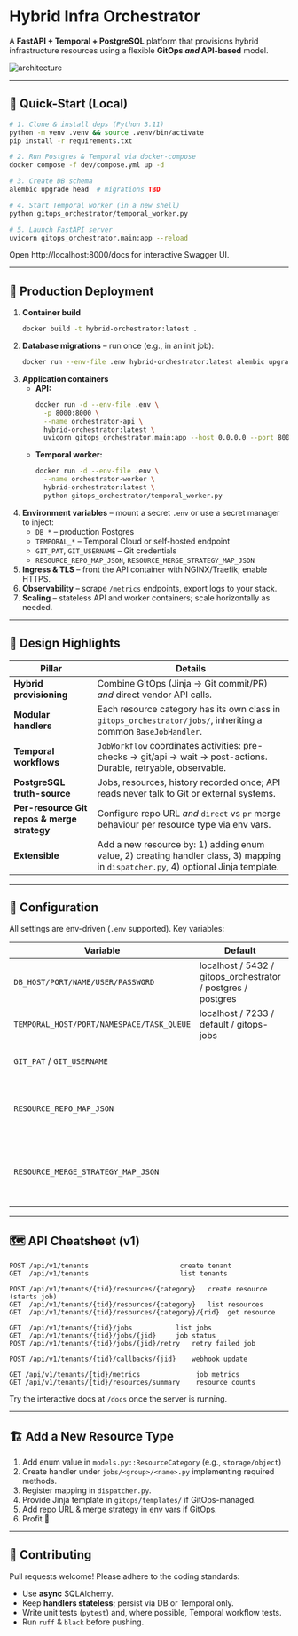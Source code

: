 # Hybrid Infra Orchestrator

A **FastAPI + Temporal + PostgreSQL** platform that provisions hybrid infrastructure resources using a flexible **GitOps _and_ API-based** model.

![architecture](docs/architecture.svg)

---

## 🚀 Quick-Start (Local)

```bash
# 1. Clone & install deps (Python 3.11)
python -m venv .venv && source .venv/bin/activate
pip install -r requirements.txt

# 2. Run Postgres & Temporal via docker-compose
docker compose -f dev/compose.yml up -d

# 3. Create DB schema
alembic upgrade head  # migrations TBD

# 4. Start Temporal worker (in a new shell)
python gitops_orchestrator/temporal_worker.py

# 5. Launch FastAPI server
uvicorn gitops_orchestrator.main:app --reload
```

Open http://localhost:8000/docs for interactive Swagger UI.

---

## 🏢 Production Deployment

1. **Container build**
   ```bash
   docker build -t hybrid-orchestrator:latest .
   ```
2. **Database migrations** – run once (e.g., in an init job):
   ```bash
   docker run --env-file .env hybrid-orchestrator:latest alembic upgrade head
   ```
3. **Application containers**
   * **API:**
     ```bash
     docker run -d --env-file .env \
       -p 8000:8000 \
       --name orchestrator-api \
       hybrid-orchestrator:latest \
       uvicorn gitops_orchestrator.main:app --host 0.0.0.0 --port 8000 --workers 4
     ```
   * **Temporal worker:**
     ```bash
     docker run -d --env-file .env \
       --name orchestrator-worker \
       hybrid-orchestrator:latest \
       python gitops_orchestrator/temporal_worker.py
     ```
4. **Environment variables** – mount a secret `.env` or use a secret manager to inject:
   * `DB_*` – production Postgres
   * `TEMPORAL_*` – Temporal Cloud or self-hosted endpoint
   * `GIT_PAT`, `GIT_USERNAME` – Git credentials
   * `RESOURCE_REPO_MAP_JSON`, `RESOURCE_MERGE_STRATEGY_MAP_JSON`
5. **Ingress & TLS** – front the API container with NGINX/Traefik; enable HTTPS.
6. **Observability** – scrape `/metrics` endpoints, export logs to your stack.
7. **Scaling** – stateless API and worker containers; scale horizontally as needed.


---

## 🧠 Design Highlights

| Pillar | Details |
|--------|---------|
| **Hybrid provisioning** | Combine GitOps (Jinja → Git commit/PR) _and_ direct vendor API calls. |
| **Modular handlers** | Each resource category has its own class in `gitops_orchestrator/jobs/`, inheriting a common `BaseJobHandler`. |
| **Temporal workflows** | `JobWorkflow` coordinates activities: pre-checks → git/api → wait → post-actions. Durable, retryable, observable. |
| **PostgreSQL truth-source** | Jobs, resources, history recorded once; API reads never talk to Git or external systems. |
| **Per-resource Git repos & merge strategy** | Configure repo URL _and_ `direct` vs `pr` merge behaviour per resource type via env vars. |
| **Extensible** | Add a new resource by: 1) adding enum value, 2) creating handler class, 3) mapping in `dispatcher.py`, 4) optional Jinja template. |

---

## 🔧 Configuration

All settings are env-driven (`.env` supported). Key variables:

| Variable | Default | Purpose |
|----------|---------|---------|
| `DB_HOST/PORT/NAME/USER/PASSWORD` | localhost / 5432 / gitops_orchestrator / postgres / postgres | Postgres connection |
| `TEMPORAL_HOST/PORT/NAMESPACE/TASK_QUEUE` | localhost / 7233 / default / gitops-jobs | Temporal |
| `GIT_PAT` / `GIT_USERNAME` |  | GitHub auth if required |
| `RESOURCE_REPO_MAP_JSON` |  | JSON mapping resource-group → repo URL |
| `RESOURCE_MERGE_STRATEGY_MAP_JSON` |  | JSON mapping resource-group → `"direct"` or `"pr"` |

---

## 🗺️ API Cheatsheet (v1)

```
POST /api/v1/tenants                       create tenant
GET  /api/v1/tenants                       list tenants

POST /api/v1/tenants/{tid}/resources/{category}   create resource (starts job)
GET  /api/v1/tenants/{tid}/resources/{category}   list resources
GET  /api/v1/tenants/{tid}/resources/{category}/{rid}  get resource

GET  /api/v1/tenants/{tid}/jobs           list jobs
GET  /api/v1/tenants/{tid}/jobs/{jid}     job status
POST /api/v1/tenants/{tid}/jobs/{jid}/retry   retry failed job

POST /api/v1/tenants/{tid}/callbacks/{jid}    webhook update

GET /api/v1/tenants/{tid}/metrics              job metrics
GET /api/v1/tenants/{tid}/resources/summary    resource counts
```

Try the interactive docs at `/docs` once the server is running.

---

## 🏗️ Add a New Resource Type

1. Add enum value in `models.py::ResourceCategory` (e.g., `storage/object`)
2. Create handler under `jobs/<group>/<name>.py` implementing required methods.
3. Register mapping in `dispatcher.py`.
4. Provide Jinja template in `gitops/templates/` if GitOps-managed.
5. Add repo URL & merge strategy in env vars if GitOps.
6. Profit 🚀

---

## 🤝 Contributing

Pull requests welcome! Please adhere to the coding standards:

* Use **async** SQLAlchemy.
* Keep **handlers stateless**; persist via DB or Temporal only.
* Write unit tests (`pytest`) and, where possible, Temporal workflow tests.
* Run `ruff` & `black` before pushing.


